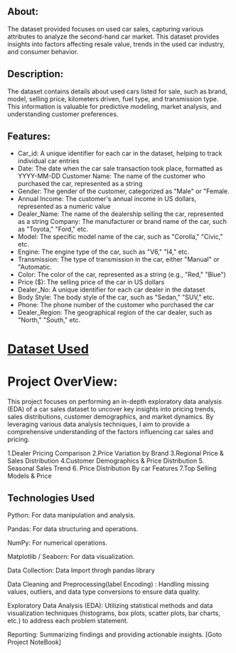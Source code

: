 ## About:
The dataset provided focuses on used car sales, capturing various attributes to analyze the second-hand car market. This dataset provides insights into factors affecting resale value, trends in the used car industry, and consumer behavior.
## Description:
The dataset contains details about used cars listed for sale, such as brand, model, selling price, kilometers driven, fuel type, and transmission type. This information is valuable for predictive modeling, market analysis, and understanding customer preferences.
## Features:
* Car_id: A unique identifier for each car in the dataset, helping to track individual car entries
* Date: The date when the car sale transaction took place, formatted as YYYY-MM-DD Customer Name: The name of the customer who purchased the car, represented as a string
* Gender: The gender of the customer, categorized as "Male" or "Female.
* Annual Income: The customer's annual income in US dollars, represented as a numeric value
* Dealer_Name: The name of the dealership selling the car, represented as a string Company: The manufacturer or brand name of the car, such as "Toyota," "Ford," etc.
* Model: The specific model name of the car, such as "Corolla," "Civic," etc.
* Engine: The engine type of the car, such as "V6," "I4," etc.
* Transmission: The type of transmission in the car, either "Manual" or "Automatic.
* Color: The color of the car, represented as a string (e.g., "Red," "Blue")
* Price ($): The selling price of the car in US dollars
* Dealer_No: A unique identifier for each car dealer in the dataset
* Body Style: The body style of the car, such as "Sedan," "SUV," etc.
* Phone: The phone number of the customer who purchased the car
* Dealer_Region: The geographical region of the car dealer, such as "North," "South," etc.

# [Dataset Used](https://github.com/user-attachments/files/20738383/Car.Sale.csv/) 

# Project OverView:
This project focuses on performing an in-depth exploratory data analysis (EDA) of a car sales dataset to uncover key insights into pricing trends, sales distributions, customer demographics, and market dynamics. By leveraging various data analysis techniques, I aim to provide a comprehensive understanding of the factors influencing car sales and pricing.

1.Dealer Pricing Comparison
2.Price Variation by Brand
3.Regional Price & Sales Distribution
4.Customer Demographics & Price Distribution
5. Seasonal Sales Trend
6. Price Distribution By car Features
7.Top Selling Models & Price

## Technologies Used
Python: For data manipulation and analysis.

Pandas: For data structuring and operations.

NumPy: For numerical operations.

Matplotlib / Seaborn: For data visualization.

Data Collection: Data Import throgh pandas library

Data Cleaning and Preprocessing(label Encoding) : Handling missing values, outliers, and data type conversions to ensure data quality.

Exploratory Data Analysis (EDA): Utilizing statistical methods and data visualization techniques (histograms, box plots, scatter plots, bar charts, etc.) to address each problem statement.

 Reporting: Summarizing findings and providing actionable insights.
 [Goto Project NoteBook]



